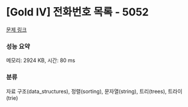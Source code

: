 # [Gold IV] 전화번호 목록 - 5052 

[문제 링크](https://www.acmicpc.net/problem/5052) 

### 성능 요약

메모리: 2924 KB, 시간: 80 ms

### 분류

자료 구조(data_structures), 정렬(sorting), 문자열(string), 트리(trees), 트라이(trie)

